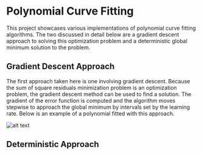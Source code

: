 # Polynomial Curve Fitting
This project showcases various implementations of polynomial curve fitting algorithms. The two discussed in
detail below are a gradient descent approach to solving this optimization problem and a deterministic global
minimum solution to the problem.

## Gradient Descent Approach
The first approach taken here is one involving gradient descent. Because the sum of square residuals minimization
problem is an optimization problem, the gradient descent method can be used to find a solution. The gradient of the
error function is computed and the algorithm moves stepwise to approach the global minimum by intervals set by the learning rate. Below is an example of a polynomial fitted with this approach.

![alt text](./Fitted_Curve.png?raw=true)


## Deterministic Approach
